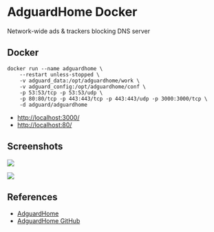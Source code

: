 # AdguardHome Docker

Network-wide ads & trackers blocking DNS server

## Docker
```
docker run --name adguardhome \
    --restart unless-stopped \
    -v adguard_data:/opt/adguardhome/work \
    -v adguard_config:/opt/adguardhome/conf \
    -p 53:53/tcp -p 53:53/udp \
    -p 80:80/tcp -p 443:443/tcp -p 443:443/udp -p 3000:3000/tcp \
    -d adguard/adguardhome
```
- [http://localhost:3000/](http://localhost:3000/)
- [http://localhost:80/](http://localhost:80/)

## Screenshots
![](https://cdn.adtidy.org/public/Adguard/Common/adguard_home.gif)

![](https://adguard.com/img/products/windows/main@2x.png?version=3583)

## References
- [AdguardHome](https://adguard.com/zh_cn/adguard-home/overview.html)
- [AdguardHome GitHub](https://github.com/AdguardTeam/AdguardHome)